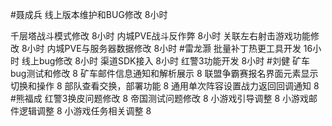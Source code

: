 #聂成兵 
线上版本维护和BUG修改      8小时

千层塔战斗模式修改        8小时
内城PVE战斗反作弊       8小时
关联左右射击游戏功能修改   8小时
内城PVE与服务器数据修改    8小时
#雷龙灏 
批量补丁热更工具开发      16小时
线上bug修改               8小时
渠道SDK接入               8小时
红警3功能开发             8小时
#刘健 
矿车bug测试和修改	8
矿车邮件信息通知和解析展示	8
联盟争霸赛报名界面元素显示切换和操作	8
部队查看交换，部署功能	8
通用单次阵容设置战力返回回调通知	8
#熊福成 
红警3换皮问题修改                                    8
帝国测试问题修改                                      8
小游戏引导调整                                          8
小游戏邮件逻辑调整                                   8
小游戏任务相关调整                                   8